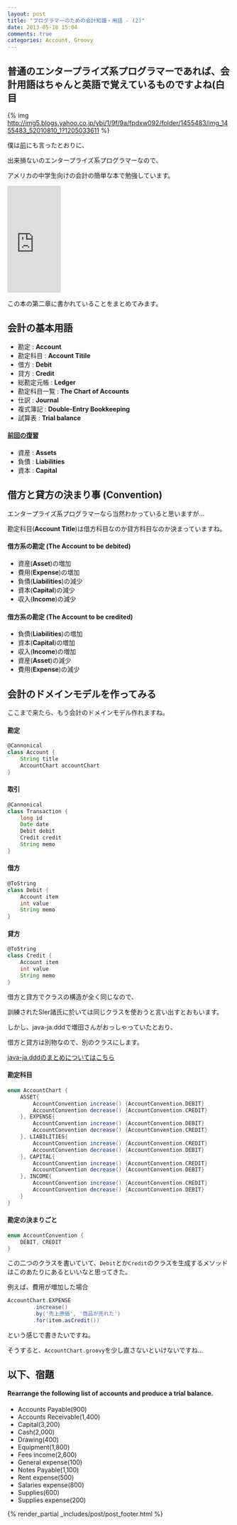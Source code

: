 ```yaml
---
layout: post
title: "プログラマーのための会計知識・用語 - (2)"
date: 2013-05-18 15:04
comments: true
categories: Account, Groovy
---
```

普通のエンタープライズ系プログラマーであれば、会計用語はちゃんと英語で覚えているものですよね(白目
---

{% img http://img5.blogs.yahoo.co.jp/ybi/1/9f/9a/fpdxw092/folder/1455483/img_1455483_52010810_1?1205033611 %}


僕は[前](http://mike-neck.github.io/blog/2013/05/13/puroguramafalsetamefalsehui-ji-zhi-shi-yong-yu-1/)にも言ったとおりに、

出来損ないのエンタープライズ系プログラマーなので、

アメリカの中学生向けの会計の簡単な本で勉強しています。

<iframe src="http://rcm-jp.amazon.co.jp/e/cm?lt1=_blank&bc1=000000&IS2=1&bg1=FFFFFF&fc1=000000&lc1=0000FF&t=kkkjkrt-22&o=9&p=8&l=as4&m=amazon&f=ifr&ref=ss_til&asins=0071779752" style="width:120px;height:240px;" scrolling="no" marginwidth="0" marginheight="0" frameborder="0"></iframe>

この本の第二章に書かれていることをまとめてみます。

会計の基本用語
---

+ 勘定 : **Account**
+ 勘定科目 : **Account Titile**
+ 借方 : **Debit**
+ 貸方 : **Credit**
+ 総勘定元帳 : **Ledger**
+ 勘定科目一覧 : **The Chart of Accounts**
+ 仕訳 : **Journal**
+ 複式簿記 : **Double-Entry Bookkeeping**
+ 試算表 : **Trial balance**

#### [前回の復習](http://mike-neck.github.io/blog/2013/05/13/puroguramafalsetamefalsehui-ji-zhi-shi-yong-yu-1/)

+ 資産 : **Assets**
+ 負債 : **Liabilities**
+ 資本 : **Capital**


借方と貸方の決まり事 (**Convention**)
---

エンタープライズ系プログラマーなら当然わかっていると思いますが…

勘定科目(**Account Title**)は借方科目なのか貸方科目なのか決まっていますね。

#### 借方系の勘定 (**The Account to be debited**)

+ 資産(**Asset**)の増加
+ 費用(**Expense**)の増加
+ 負債(**Liabilities**)の減少
+ 資本(**Capital**)の減少
+ 収入(**Income**)の減少

#### 借方系の勘定 (**The Account to be credited**)

+ 負債(**Liabilities**)の増加
+ 資本(**Capital**)の増加
+ 収入(**Income**)の増加
+ 資産(**Asset**)の減少
+ 費用(**Expense**)の減少



会計のドメインモデルを作ってみる
---

ここまで来たら、もう会計のドメインモデル作れますね。

#### 勘定

```groovy Account.groovy
@Cannonical
class Account {
    String title
    AccountChart accountChart
}
```

#### 取引
```groovy Transaction.groovy
@Cannonical
class Transaction {
    long id
    Date date
    Debit debit
    Credit credit
    String memo
}
```

#### 借方

```groovy Debit.groovy
@ToString
class Debit {
    Account item
    int value
    String memo
}
```

#### 貸方

```groovy Credit.groovy
@ToString
class Credit {
    Account item
    int value
    String memo
}
```

借方と貸方でクラスの構造が全く同じなので、

訓練されたSIer諸氏に於いては同じクラスを使おうと言い出すとおもいます。

しかし、java-ja.dddで増田さんがおっしゃっていたとおり、

借方と貸方は別物なので、別のクラスにします。

[java-ja.dddのまとめについてはこちら](https://gist.github.com/yamashiro/5230921)

#### 勘定科目

```groovy AccountChart.groovy
enum AccountChart {
    ASSET{
        AccountConvention increase() {AccountConvention.DEBIT}
        AccountConvention decrease() {AccountConvention.CREDIT}
    }, EXPENSE{
        AccountConvention increase() {AccountConvention.DEBIT}
        AccountConvention decrease() {AccountConvention.CREDIT}
    }, LIABILITIES{
        AccountConvention increase() {AccountConvention.CREDIT}
        AccountConvention decrease() {AccountConvention.DEBIT}
    }, CAPITAL{
        AccountConvention increase() {AccountConvention.CREDIT}
        AccountConvention decrease() {AccountConvention.DEBIT}
    }, INCOME{
        AccountConvention increase() {AccountConvention.CREDIT}
        AccountConvention decrease() {AccountConvention.DEBIT}
    }
}
```

#### 勘定の決まりごと

```groovy AccountConveintion.groovy
enum AccountConvention {
    DEBIT, CREDIT
}
```

この二つのクラスを書いていて、`Debit`とか`Credit`のクラスを生成するメソッドはこのあたりにあるといいなと思ってきた。

例えば、費用が増加した場合

```groovy
AccountChart.EXPENSE
        .increase()
        .by('売上原価', '商品が売れた')
        .for(item.asCredit())
```

という感じで書きたいですね。

そうすると、`AccountChart.groovy`を少し直さないといけないですね…


以下、宿題
---

#### Rearrange the following list of accounts and produce a trial balance.

+ Accounts Payable(900)
+ Accounts Receivable(1,400)
+ Capital(3,200)
+ Cash(2,000)
+ Drawing(400)
+ Equipment(1,800)
+ Fees income(2,600)
+ General expense(100)
+ Notes Payable(1,100)
+ Rent expense(500)
+ Salaries expense(800)
+ Supplies(600)
+ Supplies expense(200)


{% render_partial _includes/post/post_footer.html %}



